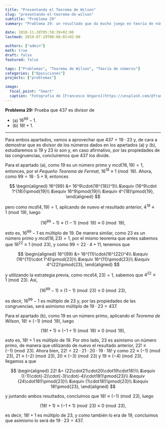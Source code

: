 ```yaml
---
title: "Presentando el Teorema de Wilson"
slug: "presentando-el-teorema-de-wilson"
subtitle: "Problema 29"
summary: "Problema 29: un resultado que da mucho juego en teoría de números."

date: 2018-11-28T05:59:39+02:00
lastmod: 2019-07-29T00:00:01+02:00

authors: ["admin"]
math: true
draft: false
featured: false

tags: ["Problemas", "Teorema de Wilson", "Teoría de números"]
categories: ["Oposiciones"]
projects: ["problemas"]

image:
  focal_point: "Smart"
  caption: "Fotografía de [Francesco Ungaro](https://unsplash.com/@francesco_ungaro), disponible en [Unsplash](https://unsplash.com/photos/p3NOK6MhvKQ)."
---
```


**Problema 29:** Prueba que $437$ es divisor de 

- (a) $16^{99} - 1$. 
- (b) $18! + 1$.

***

Para ambos apartados, vamos a aprovechar que $437 = 19\cdot 23$ y, de cara a demostrar que es divisor de los números dados en los apartados (a) y (b), estudiaremos si $19$ y $23$ lo son y, en caso afirmativo, por las propiedades de las congruencias, concluiremos que $437$ los divide.

Para el apartado (a), como $19$ es un número primo y $mcd(16,19)=1$, entonces, por el *Pequeño Teorema de Fermat*, $16^{18}\equiv 1\pmod{19}$. Ahora, como $99 = 18\cdot5 + 9$, entonces

$$
\begin{aligned}
16^{99} &= 16^9\cdot(16^{18})^5\\
&\equiv (16^9\cdot 1^{18})\pmod{19}\\
&\equiv 16^9\pmod{19}\\
&\equiv 4^{18}\pmod{19},
\end{aligned}
$$

pero como $mcd(4,19)=1$, aplicando de nuevo el resultado anterior, $4^{18}\equiv 1\pmod{19}$, luego

$$
( 16^{99} - 1 )\equiv (1 - 1)\pmod{19}\equiv 0\pmod{19},
$$

esto es, $16^{99}-1$ es múltiplo de $19$. De manera similar, como $23$ es un número primo y $mcd(16,23)=1$, por el mismo teorema que antes sabemos que $16^{22}\equiv 1\pmod{23}$, y como $99=22\cdot4+11$, tenemos que

$$
\begin{aligned}
16^{99} &= 16^{11}\cdot(16^{22})^4\\
&\equiv (16^{11}\cdot 1^4)\pmod{23}\\
&\equiv 16^{11}\pmod{23}\\
&\equiv 4^{22}\pmod{23},
\end{aligned}
$$

y utilizando la estrategia previa, como $mcd(4,23)=1$, sabemos que $4^{22}\equiv 1\pmod{23}$. Así,

$$
( 16^{99} - 1 )\equiv (1 - 1)\pmod{23}\equiv 0\pmod{23},
$$

es decir, $16^{99} - 1$ es múltiplo de $23$ y, por las propiedades de las congruencias, será asimismo múltiplo de $19\cdot23=437$.

Para el apartado (b), como $19$ es un número primo, aplicando el *Teorema de Wilson*, $18!\equiv (-1)\pmod{19}$, luego 

$$
( 18! + 1 )\equiv (-1+1)\pmod{19}\equiv 0\pmod{19},
$$

esto es, $18!+1$ es múltiplo de $19$. Por otro lado, $23$ es asimismo un número primo, de manera que utilizando de nuevo el resultado anterior, $22!\equiv (-1)\pmod{23}$. Ahora bien, $22! = 22\cdot21\cdot20\cdot19\cdot18!$ y como $22\equiv (-1)\pmod{23}$, $21\equiv (-2)\pmod{23}$, $20\equiv (-3)\pmod{23}$ y $19\equiv (-4)\pmod{23}$, llegamos a que

$$
\begin{aligned}
22! &= (22\cdot21\cdot20\cdot19\cdot18!)\\
&\equiv ((-1)\cdot(-2)\cdot(-3)\cdot(-4)\cdot18!)\pmod{23}\\
&\equiv (24\cdot18!)\pmod{23}\\
&\equiv (1\cdot18!)\pmod{23}\\
&\equiv 18!\pmod{23},
\end{aligned}
$$

y juntando ambos resultados, concluimos que $18!\equiv (-1)\pmod{23}$, luego 

$$
( 18! + 1 )\equiv ( -1 + 1 )\pmod{23}\equiv 0\pmod{23},
$$

es decir, $18!+1$ es múltiplo de $23$, y como también lo era de $19$, concluimos que asimismo lo será de $19\cdot23=437$.
